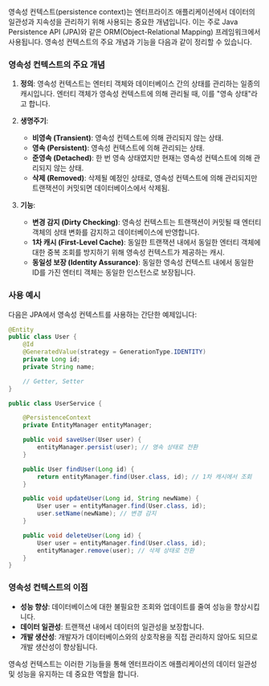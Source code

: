 영속성 컨텍스트(persistence context)는 엔터프라이즈 애플리케이션에서 데이터의 일관성과 지속성을 관리하기 위해 사용되는 중요한 개념입니다. 이는 주로 Java Persistence API (JPA)와 같은 ORM(Object-Relational Mapping) 프레임워크에서 사용됩니다. 영속성 컨텍스트의 주요 개념과 기능을 다음과 같이 정리할 수 있습니다.

### 영속성 컨텍스트의 주요 개념

1. **정의**:
   영속성 컨텍스트는 엔터티 객체와 데이터베이스 간의 상태를 관리하는 일종의 캐시입니다. 엔터티 객체가 영속성 컨텍스트에 의해 관리될 때, 이를 "영속 상태"라고 합니다.

2. **생명주기**:
   - **비영속 (Transient)**: 영속성 컨텍스트에 의해 관리되지 않는 상태.
   - **영속 (Persistent)**: 영속성 컨텍스트에 의해 관리되는 상태.
   - **준영속 (Detached)**: 한 번 영속 상태였지만 현재는 영속성 컨텍스트에 의해 관리되지 않는 상태.
   - **삭제 (Removed)**: 삭제될 예정인 상태로, 영속성 컨텍스트에 의해 관리되지만 트랜잭션이 커밋되면 데이터베이스에서 삭제됨.

3. **기능**:
   - **변경 감지 (Dirty Checking)**: 영속성 컨텍스트는 트랜잭션이 커밋될 때 엔터티 객체의 상태 변화를 감지하고 데이터베이스에 반영합니다.
   - **1차 캐시 (First-Level Cache)**: 동일한 트랜잭션 내에서 동일한 엔터티 객체에 대한 중복 조회를 방지하기 위해 영속성 컨텍스트가 제공하는 캐시.
   - **동일성 보장 (Identity Assurance)**: 동일한 영속성 컨텍스트 내에서 동일한 ID를 가진 엔터티 객체는 동일한 인스턴스로 보장됩니다.

### 사용 예시

다음은 JPA에서 영속성 컨텍스트를 사용하는 간단한 예제입니다:

```java
@Entity
public class User {
    @Id
    @GeneratedValue(strategy = GenerationType.IDENTITY)
    private Long id;
    private String name;

    // Getter, Setter
}

public class UserService {

    @PersistenceContext
    private EntityManager entityManager;

    public void saveUser(User user) {
        entityManager.persist(user); // 영속 상태로 전환
    }

    public User findUser(Long id) {
        return entityManager.find(User.class, id); // 1차 캐시에서 조회
    }

    public void updateUser(Long id, String newName) {
        User user = entityManager.find(User.class, id);
        user.setName(newName); // 변경 감지
    }

    public void deleteUser(Long id) {
        User user = entityManager.find(User.class, id);
        entityManager.remove(user); // 삭제 상태로 전환
    }
}
```

### 영속성 컨텍스트의 이점

- **성능 향상**: 데이터베이스에 대한 불필요한 조회와 업데이트를 줄여 성능을 향상시킵니다.
- **데이터 일관성**: 트랜잭션 내에서 데이터의 일관성을 보장합니다.
- **개발 생산성**: 개발자가 데이터베이스와의 상호작용을 직접 관리하지 않아도 되므로 개발 생산성이 향상됩니다.

영속성 컨텍스트는 이러한 기능들을 통해 엔터프라이즈 애플리케이션의 데이터 일관성 및 성능을 유지하는 데 중요한 역할을 합니다.